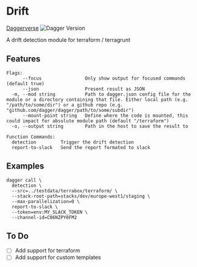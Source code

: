 # Drift

[Daggerverse](https://daggerverse.dev/mod/github.com/Dudesons/daggerverse/node)
![Dagger Version](https://img.shields.io/badge/dagger%20version-%3E=0.10.2-0f0f19.svg?style=flat-square)

A drift detection module for terraform / terragrunt

## Features

```shell
Flags:
      --focus                Only show output for focused commands (default true)
      --json                 Present result as JSON
  -m, --mod string           Path to dagger.json config file for the module or a directory containing that file. Either local path (e.g. "/path/to/some/dir") or a github repo (e.g. "github.com/dagger/dagger/path/to/some/subdir")
      --mount-point string   Define where the code is mounted, this could impact for absolute module path (default "/terraform")
  -o, --output string        Path in the host to save the result to

Function Commands:
  detection         Trigger the drift detection
  report-to-slack   Send the report formated to slack
```


## Examples

```shell
dagger call \
  detection \
  --src=../testdata/terrabox/terraform/ \
  --stack-root-path=stacks/dev/europe-west1/staging \
  --max-parallelization=0 \
  report-to-slack \
  --token=env:MY_SLACK_TOKEN \
  --channel-id=C06NZPY0FM2
```

## To Do

- [ ] Add support for terraform
- [ ] Add support for custom templates
